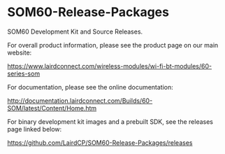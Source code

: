 # SOM60-Release-Packages
SOM60 Development Kit and Source Releases.  

For overall product information, please see the product page on our main website:

https://www.lairdconnect.com/wireless-modules/wi-fi-bt-modules/60-series-som

For documentation, please see the online documentation:

http://documentation.lairdconnect.com/Builds/60-SOM/latest/Content/Home.htm

For binary development kit images and a prebuilt SDK, see the releases page linked below:

<https://github.com/LairdCP/SOM60-Release-Packages/releases>
